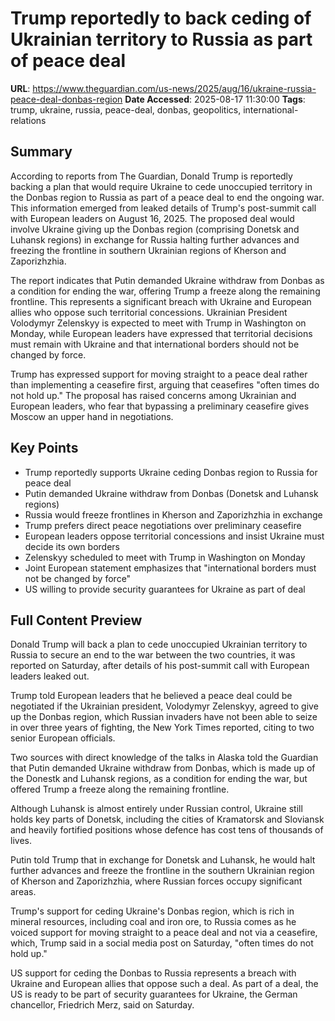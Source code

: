 # Trump reportedly to back ceding of Ukrainian territory to Russia as part of peace deal

**URL**: https://www.theguardian.com/us-news/2025/aug/16/ukraine-russia-peace-deal-donbas-region
**Date Accessed**: 2025-08-17 11:30:00
**Tags**: trump, ukraine, russia, peace-deal, donbas, geopolitics, international-relations

## Summary

According to reports from The Guardian, Donald Trump is reportedly backing a plan that would require Ukraine to cede unoccupied territory in the Donbas region to Russia as part of a peace deal to end the ongoing war. This information emerged from leaked details of Trump's post-summit call with European leaders on August 16, 2025. The proposed deal would involve Ukraine giving up the Donbas region (comprising Donetsk and Luhansk regions) in exchange for Russia halting further advances and freezing the frontline in southern Ukrainian regions of Kherson and Zaporizhzhia.

The report indicates that Putin demanded Ukraine withdraw from Donbas as a condition for ending the war, offering Trump a freeze along the remaining frontline. This represents a significant breach with Ukraine and European allies who oppose such territorial concessions. Ukrainian President Volodymyr Zelenskyy is expected to meet with Trump in Washington on Monday, while European leaders have expressed that territorial decisions must remain with Ukraine and that international borders should not be changed by force.

Trump has expressed support for moving straight to a peace deal rather than implementing a ceasefire first, arguing that ceasefires "often times do not hold up." The proposal has raised concerns among Ukrainian and European leaders, who fear that bypassing a preliminary ceasefire gives Moscow an upper hand in negotiations.

## Key Points

- Trump reportedly supports Ukraine ceding Donbas region to Russia for peace deal
- Putin demanded Ukraine withdraw from Donbas (Donetsk and Luhansk regions)
- Russia would freeze frontlines in Kherson and Zaporizhzhia in exchange
- Trump prefers direct peace negotiations over preliminary ceasefire
- European leaders oppose territorial concessions and insist Ukraine must decide its own borders
- Zelenskyy scheduled to meet with Trump in Washington on Monday
- Joint European statement emphasizes that "international borders must not be changed by force"
- US willing to provide security guarantees for Ukraine as part of deal

## Full Content Preview

Donald Trump will back a plan to cede unoccupied Ukrainian territory to Russia to secure an end to the war between the two countries, it was reported on Saturday, after details of his post-summit call with European leaders leaked out.

Trump told European leaders that he believed a peace deal could be negotiated if the Ukrainian president, Volodymyr Zelenskyy, agreed to give up the Donbas region, which Russian invaders have not been able to seize in over three years of fighting, the New York Times reported, citing to two senior European officials.

Two sources with direct knowledge of the talks in Alaska told the Guardian that Putin demanded Ukraine withdraw from Donbas, which is made up of the Donestk and Luhansk regions, as a condition for ending the war, but offered Trump a freeze along the remaining frontline.

Although Luhansk is almost entirely under Russian control, Ukraine still holds key parts of Donetsk, including the cities of Kramatorsk and Sloviansk and heavily fortified positions whose defence has cost tens of thousands of lives.

Putin told Trump that in exchange for Donetsk and Luhansk, he would halt further advances and freeze the frontline in the southern Ukrainian region of Kherson and Zaporizhzhia, where Russian forces occupy significant areas.

Trump's support for ceding Ukraine's Donbas region, which is rich in mineral resources, including coal and iron ore, to Russia comes as he voiced support for moving straight to a peace deal and not via a ceasefire, which, Trump said in a social media post on Saturday, "often times do not hold up."

US support for ceding the Donbas to Russia represents a breach with Ukraine and European allies that oppose such a deal. As part of a deal, the US is ready to be part of security guarantees for Ukraine, the German chancellor, Friedrich Merz, said on Saturday.
